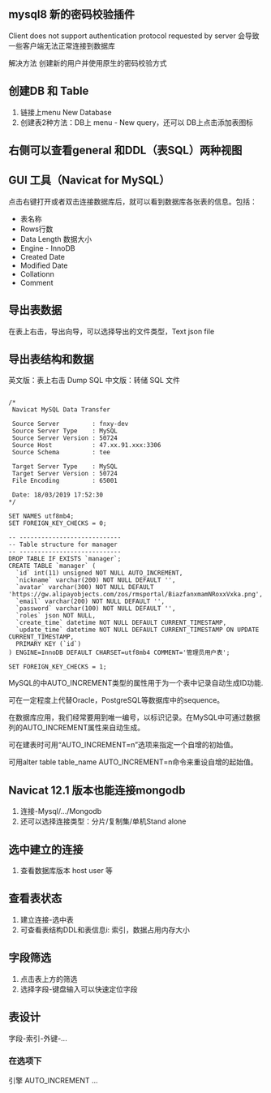 ## mysql8 新的密码校验插件
Client does not support authentication protocol requested by server
会导致一些客户端无法正常连接到数据库

解决方法 创建新的用户并使用原生的密码校验方式

## 创建DB 和 Table
1. 链接上menu New Database
2. 创建表2种方法：DB上 menu - New query，还可以 DB上点击添加表图标

## 右侧可以查看general 和DDL（表SQL）两种视图

## GUI 工具（Navicat for MySQL）

点击右键打开或者双击连接数据库后，就可以看到数据库各张表的信息。包括：

- 表名称
- Rows行数
- Data Length 数据大小
- Engine - InnoDB
- Created Date
- Modified Date
- Collationn
- Comment

## 导出表数据
在表上右击，导出向导，可以选择导出的文件类型，Text json file

## 导出表结构和数据
英文版：表上右击 Dump SQL   中文版：转储 SQL 文件 
```

/*
 Navicat MySQL Data Transfer

 Source Server         : fnxy-dev
 Source Server Type    : MySQL
 Source Server Version : 50724
 Source Host           : 47.xx.91.xxx:3306
 Source Schema         : tee

 Target Server Type    : MySQL
 Target Server Version : 50724
 File Encoding         : 65001

 Date: 18/03/2019 17:52:30
*/

SET NAMES utf8mb4;
SET FOREIGN_KEY_CHECKS = 0;

-- ----------------------------
-- Table structure for manager
-- ----------------------------
DROP TABLE IF EXISTS `manager`;
CREATE TABLE `manager` (
  `id` int(11) unsigned NOT NULL AUTO_INCREMENT,
  `nickname` varchar(200) NOT NULL DEFAULT '',
  `avatar` varchar(300) NOT NULL DEFAULT 'https://gw.alipayobjects.com/zos/rmsportal/BiazfanxmamNRoxxVxka.png',
  `email` varchar(200) NOT NULL DEFAULT '',
  `password` varchar(100) NOT NULL DEFAULT '',
  `roles` json NOT NULL,
  `create_time` datetime NOT NULL DEFAULT CURRENT_TIMESTAMP,
  `update_time` datetime NOT NULL DEFAULT CURRENT_TIMESTAMP ON UPDATE CURRENT_TIMESTAMP,
  PRIMARY KEY (`id`)
) ENGINE=InnoDB DEFAULT CHARSET=utf8mb4 COMMENT='管理员用户表';

SET FOREIGN_KEY_CHECKS = 1;

```

MySQL的中AUTO_INCREMENT类型的属性用于为一个表中记录自动生成ID功能.

可在一定程度上代替Oracle，PostgreSQL等数据库中的sequence。

在数据库应用，我们经常要用到唯一编号，以标识记录。在MySQL中可通过数据列的AUTO_INCREMENT属性来自动生成。

可在建表时可用“AUTO_INCREMENT=n”选项来指定一个自增的初始值。

可用alter table table_name AUTO_INCREMENT=n命令来重设自增的起始值。


## Navicat 12.1 版本也能连接mongodb
1. 连接-Mysql/.../Mongodb
2. 还可以选择连接类型：分片/复制集/单机Stand alone

## 选中建立的连接
1. 查看数据库版本 host user 等

## 查看表状态
1. 建立连接-选中表
2. 可查看表结构DDL和表信息i: 索引，数据占用内存大小

## 字段筛选
1. 点击表上方的筛选
2. 选择字段-键盘输入可以快速定位字段

## 表设计
字段-索引-外键-...

### 在选项下
引擎
AUTO_INCREMENT
...

